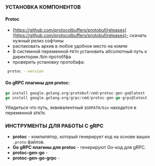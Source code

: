 ### УСТАНОВКА КОМПОНЕНТОВ
#### Protoc
- [https://github.com/protocolbuffers/protobuf/releases](https://github.com/protocolbuffers/protobuf/releases)- скачать нужный релиз софтины
- распаковать архив в любое удобное место на компе
-  В системной переменной `PATH` установить абсолютный путь к директории /bin протобfфа
- проверить установку протобафа: 
```bash
 protoc --version
```

#### Go gRPC плагины для protoc:
```go
go install google.golang.org/protobuf/cmd/protoc-gen-go@latest
go install google.golang.org/grpc/cmd/protoc-gen-go-grpc@latest
```
Убедиться что путь, эквивалентный `$GOPATH/bin` находится в переменной `$PATH`.


### ИНСТРУМЕНТЫ  ДЛЯ РАБОТЫ С gRPC
- **protoc** - компилятор, который генерирует код на основе ваших `.proto` файлов.
- **Go gRPC плагины для protoc** - генерируют Go-код для gRPC.
- **protoc-gen-go** - 
- **protoc-gen-go-grpc** - 